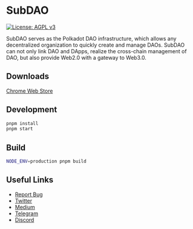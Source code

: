 # SubDAO

[![License: AGPL v3](https://img.shields.io/badge/License-AGPL%20v3-blue.svg)](https://www.gnu.org/licenses/agpl-3.0)

SubDAO serves as the Polkadot DAO infrastructure, which allows any decentralized organization to quickly create and manage DAOs. SubDAO can not only link DAO and DApps, realize the cross-chain management of DAO, but also provide Web2.0 with a gateway to Web3.0.

## Downloads

[Chrome Web Store](https://chrome.google.com/webstore/detail/subdao/mdjleeiifigofkgmmandpmfejhpaaaee)

## Development

```bash
pnpm install
pnpm start
```

## Build

```bash
NODE_ENV=production pnpm build
```

## Useful Links

- [Report Bug](https://github.com/SubDAO-Network/subdao-extension/issues)
- [Twitter](https://twitter.com/subdao_network)
- [Medium](https://medium.com/@subdao)
- [Telegram](https://t.me/subdao)
- [Discord](https://discord.com/invite/Z8jtYqWbbN)

